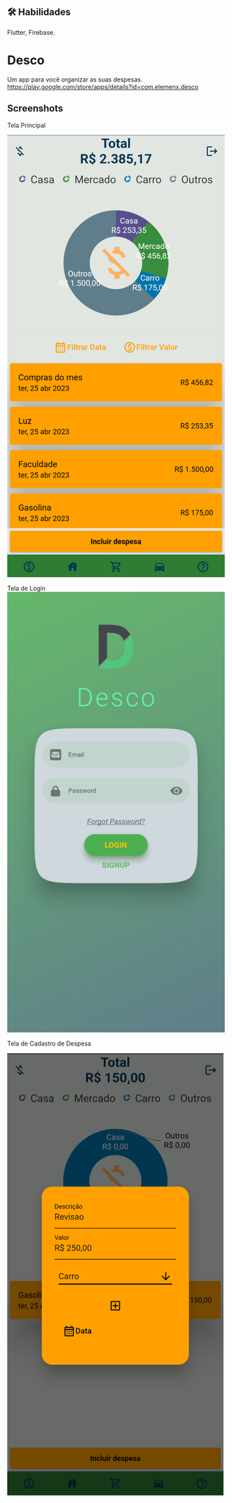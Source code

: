 
## 🛠 Habilidades
Flutter, Firebase.


# Desco

Um app para você organizar as suas despesas. https://play.google.com/store/apps/details?id=com.elemenx.desco


## Screenshots


Tela Principal

![Tela Principal](https://github.com/Italomdf/desco/blob/master/assets/images/Screenshot2.png)

Tela de Login
![Tela de Login](https://github.com/Italomdf/desco/blob/master/assets/images/Screenshot1.png)

Tela de Cadastro de Despesa

![Tela de Cadastro de Despesa](https://github.com/Italomdf/desco/blob/master/assets/images/Screenshot.png)
